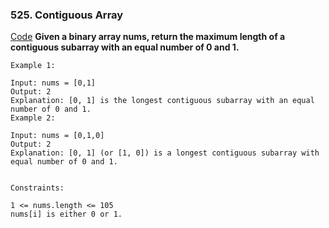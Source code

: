 ### 525. Contiguous Array

[Code](https://leetcode.com/problems/contiguous-array/)
**Given a binary array nums, return the maximum length of a contiguous subarray with an equal number of 0 and 1.**

 
```
Example 1:

Input: nums = [0,1]
Output: 2
Explanation: [0, 1] is the longest contiguous subarray with an equal number of 0 and 1.
Example 2:

Input: nums = [0,1,0]
Output: 2
Explanation: [0, 1] (or [1, 0]) is a longest contiguous subarray with equal number of 0 and 1.
 

Constraints:

1 <= nums.length <= 105
nums[i] is either 0 or 1.
```